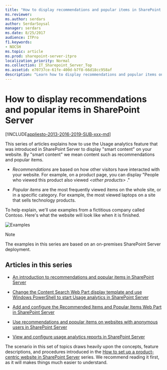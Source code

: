 ```yaml
---
title: "How to display recommendations and popular items in SharePoint Server"
ms.reviewer: 
ms.author: serdars
author: SerdarSoysal
manager: serdars
ms.date: 8/25/2017
audience: ITPro
f1.keywords:
- NOCSH
ms.topic: article
ms.prod: sharepoint-server-itpro
localization_priority: Normal
ms.collection: IT_Sharepoint_Server_Top
ms.assetid: e70737ce-61fe-400d-b7f8-66d18cc958af
description: "Learn how to display recommendations and popular items on a SharePoint Server site."
---
```


# How to display recommendations and popular items in SharePoint Server

[!INCLUDE[appliesto-2013-2016-2019-SUB-xxx-md](../includes/appliesto-2013-2016-2019-SUB-xxx-md.md)]
  
This series of articles explains how to use the Usage analytics feature that was introduced in SharePoint Server to display "smart content" on your website. By "smart content" we mean content such as recommendations and popular items.
  
-  *Recommendations*  are based on how other visitors have interacted with your website. For example, on a product page, you can display "People who viewed this product also viewed  *\<other products\>*  ." 
    
-  *Popular items*  are the most frequently viewed items on the whole site, or in a specific category. For example, the most viewed laptops on a site that sells technology products. 
    
To help explain, we'll use examples from a fictitious company called Contoso. Here's what the website will look like when it is finished.
  
![Examples](../media/OTCSP_Examples.png)
  
> [!NOTE]
> The examples in this series are based on an on-premises SharePoint Server deployment. 
  
## Articles in this series

- [An introduction to recommendations and popular items in SharePoint Server](an-introduction-to-recommendations-and-popular-items.md)
    
- [Change the Content Search Web Part display template and use Windows PowerShell to start Usage analytics in SharePoint Server](change-the-content-search-web-part-display-template-and-use-windows-powershell-t.md)
    
- [Add and configure the Recommended Items and Popular Items Web Part in SharePoint Server](add-and-configure-the-recommended-items-and-popular-items-web-part.md)
    
- [Use recommendations and popular items on websites with anonymous users in SharePoint Server](use-recommendations-and-popular-items-on-websites-with-anonymous-users.md)
    
- [View and configure usage analytics reports in SharePoint Server](view-and-configure-usage-analytics-reports.md)
    
The scenario in this set of topics draws heavily upon the concepts, feature descriptions, and procedures introduced in the [How to set up a product-centric website in SharePoint Server](how-to-set-up-a-product-centric-website.md) series. We recommend reading it first, as it will makes things much easier to understand. 
  

